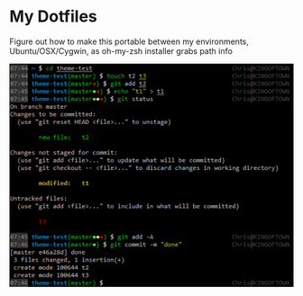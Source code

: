 My Dotfiles
===========

Figure out how to make this portable between my environments, Ubuntu/OSX/Cygwin,
as oh-my-zsh installer grabs path info

![Git Technicolor](demo.png "Git Technicolor")
